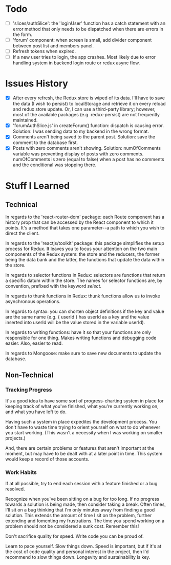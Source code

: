 # Todo

-   [ ] 'slices/authSlice': the 'loginUser' function has a catch statement with an error method that only needs to be dispatched when there are errors in the form.
-   [ ] 'forum' component: when screen is small, add divider component between post list and members panel.
-   [ ] Refresh tokens when expired.
-   [ ] If a new user tries to login, the app crashes. Most likely due to error handling system in backend login route or redux async flow.

# Issues History

-   [x] After every refresh, the Redux store is wiped of its data. I'll have to save the data (I wish to persist) to localStorage and retrieve it on every reload and redux store update. Or, I can use a third-party library; however, most of the available packages (e.g. redux-persist) are not frequently maintained.
-   [x] 'forumAuthSlice.js' in createForum() function: dispatch is causing error. Solution: I was sending data to my backend in the wrong format.
-   [x] Comments aren't being saved to the parent post. Solution: save the comment to the database first.
-   [x] Posts with zero comments aren't showing. Solution: numOfComments variable was preventing display of posts with zero comments. numOfComments is zero (equal to false) when a post has no comments and the conditional was stopping there.

# Stuff I Learned

## Technical

In regards to the 'react-router-dom' package: each Route component has a history prop that can be accessed by the React component to which it points. It's a method that takes one parameter--a path to which you wish to direct the client.

In regards to the 'reactjs/toolkit' package: this package simplifies the setup process for Redux. It leaves you to focus your attention on the two main components of the Redux system: the store and the reducers, the former being the data bank and the latter, the functions that update the data within the store.

In regards to selector functions in Redux: selectors are functions that return a specific datum within the store. The names for selector functions are, by convention, prefixed with the keyword _select_.

In regards to thunk functions in Redux: thunk functions allow us to invoke asynchronous operations.

In regards to syntax: you can shorten object definitions if the key and value are the same name (e.g. { userId } has userId as a key and the value inserted into userId will be the value stored in the variable userId).

In regards to writing functions: have it so that your functions are only responsible for one thing. Makes writing functions and debugging code easier. Also, easier to read.

In regards to Mongoose: make sure to save new documents to update the database.

## Non-Technical

### Tracking Progress

It's a good idea to have some sort of progress-charting system in place for keeping track of what you've finished, what you're currently working on, and what you have left to do.

Having such a system in place expedites the development process. You don't have to waste time trying to orient yourself on what to do whenever you start working. (This wasn't a necessity when I was working on smaller projects.)

And, there are certain problems or features that aren't important at the moment, but may have to be dealt with at a later point in time. This system would keep a record of those accounts.

### Work Habits

If at all possible, try to end each session with a feature finished or a bug resolved.

Recognize when you've been sitting on a bug for too long. If no progress towards a solution is being made, then consider taking a break. Often times, I'll sit on a bug thinking that I'm only minutes away from finding a good solution. This extends the amount of time I sit on the problem, further extending and fomenting my frustrations. The time you spend working on a problem should not be considered a sunk cost. Remember this!

Don't sacrifice quality for speed. Write code you can be proud of.

Learn to pace yourself. Slow things down. Speed is important, but if it's at the cost of code quality and personal interest in the project, then I'd recommend to slow things down. Longevity and sustainability is key.
